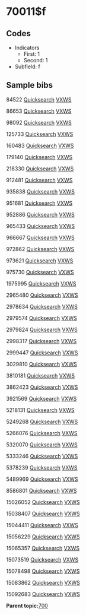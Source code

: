 # 70011$f

## Codes

-   Indicators
    -   First: 1
    -   Second: 1
-   Subfield: f

## Sample bibs

84522 [Quicksearch](https://search.library.yale.edu/catalog/84522) [VXWS](http://prodorbis.library.yale.edu:7014/vxws/GetHoldingsService?bibId=84522)

86653 [Quicksearch](https://search.library.yale.edu/catalog/86653) [VXWS](http://prodorbis.library.yale.edu:7014/vxws/GetHoldingsService?bibId=86653)

98092 [Quicksearch](https://search.library.yale.edu/catalog/98092) [VXWS](http://prodorbis.library.yale.edu:7014/vxws/GetHoldingsService?bibId=98092)

125733 [Quicksearch](https://search.library.yale.edu/catalog/125733) [VXWS](http://prodorbis.library.yale.edu:7014/vxws/GetHoldingsService?bibId=125733)

160483 [Quicksearch](https://search.library.yale.edu/catalog/160483) [VXWS](http://prodorbis.library.yale.edu:7014/vxws/GetHoldingsService?bibId=160483)

179140 [Quicksearch](https://search.library.yale.edu/catalog/179140) [VXWS](http://prodorbis.library.yale.edu:7014/vxws/GetHoldingsService?bibId=179140)

218330 [Quicksearch](https://search.library.yale.edu/catalog/218330) [VXWS](http://prodorbis.library.yale.edu:7014/vxws/GetHoldingsService?bibId=218330)

912481 [Quicksearch](https://search.library.yale.edu/catalog/912481) [VXWS](http://prodorbis.library.yale.edu:7014/vxws/GetHoldingsService?bibId=912481)

935838 [Quicksearch](https://search.library.yale.edu/catalog/935838) [VXWS](http://prodorbis.library.yale.edu:7014/vxws/GetHoldingsService?bibId=935838)

951681 [Quicksearch](https://search.library.yale.edu/catalog/951681) [VXWS](http://prodorbis.library.yale.edu:7014/vxws/GetHoldingsService?bibId=951681)

952886 [Quicksearch](https://search.library.yale.edu/catalog/952886) [VXWS](http://prodorbis.library.yale.edu:7014/vxws/GetHoldingsService?bibId=952886)

965433 [Quicksearch](https://search.library.yale.edu/catalog/965433) [VXWS](http://prodorbis.library.yale.edu:7014/vxws/GetHoldingsService?bibId=965433)

966667 [Quicksearch](https://search.library.yale.edu/catalog/966667) [VXWS](http://prodorbis.library.yale.edu:7014/vxws/GetHoldingsService?bibId=966667)

972862 [Quicksearch](https://search.library.yale.edu/catalog/972862) [VXWS](http://prodorbis.library.yale.edu:7014/vxws/GetHoldingsService?bibId=972862)

973621 [Quicksearch](https://search.library.yale.edu/catalog/973621) [VXWS](http://prodorbis.library.yale.edu:7014/vxws/GetHoldingsService?bibId=973621)

975730 [Quicksearch](https://search.library.yale.edu/catalog/975730) [VXWS](http://prodorbis.library.yale.edu:7014/vxws/GetHoldingsService?bibId=975730)

1975995 [Quicksearch](https://search.library.yale.edu/catalog/1975995) [VXWS](http://prodorbis.library.yale.edu:7014/vxws/GetHoldingsService?bibId=1975995)

2965480 [Quicksearch](https://search.library.yale.edu/catalog/2965480) [VXWS](http://prodorbis.library.yale.edu:7014/vxws/GetHoldingsService?bibId=2965480)

2978634 [Quicksearch](https://search.library.yale.edu/catalog/2978634) [VXWS](http://prodorbis.library.yale.edu:7014/vxws/GetHoldingsService?bibId=2978634)

2979574 [Quicksearch](https://search.library.yale.edu/catalog/2979574) [VXWS](http://prodorbis.library.yale.edu:7014/vxws/GetHoldingsService?bibId=2979574)

2979824 [Quicksearch](https://search.library.yale.edu/catalog/2979824) [VXWS](http://prodorbis.library.yale.edu:7014/vxws/GetHoldingsService?bibId=2979824)

2998317 [Quicksearch](https://search.library.yale.edu/catalog/2998317) [VXWS](http://prodorbis.library.yale.edu:7014/vxws/GetHoldingsService?bibId=2998317)

2999447 [Quicksearch](https://search.library.yale.edu/catalog/2999447) [VXWS](http://prodorbis.library.yale.edu:7014/vxws/GetHoldingsService?bibId=2999447)

3029810 [Quicksearch](https://search.library.yale.edu/catalog/3029810) [VXWS](http://prodorbis.library.yale.edu:7014/vxws/GetHoldingsService?bibId=3029810)

3810181 [Quicksearch](https://search.library.yale.edu/catalog/3810181) [VXWS](http://prodorbis.library.yale.edu:7014/vxws/GetHoldingsService?bibId=3810181)

3862423 [Quicksearch](https://search.library.yale.edu/catalog/3862423) [VXWS](http://prodorbis.library.yale.edu:7014/vxws/GetHoldingsService?bibId=3862423)

3921569 [Quicksearch](https://search.library.yale.edu/catalog/3921569) [VXWS](http://prodorbis.library.yale.edu:7014/vxws/GetHoldingsService?bibId=3921569)

5218131 [Quicksearch](https://search.library.yale.edu/catalog/5218131) [VXWS](http://prodorbis.library.yale.edu:7014/vxws/GetHoldingsService?bibId=5218131)

5249268 [Quicksearch](https://search.library.yale.edu/catalog/5249268) [VXWS](http://prodorbis.library.yale.edu:7014/vxws/GetHoldingsService?bibId=5249268)

5266076 [Quicksearch](https://search.library.yale.edu/catalog/5266076) [VXWS](http://prodorbis.library.yale.edu:7014/vxws/GetHoldingsService?bibId=5266076)

5320070 [Quicksearch](https://search.library.yale.edu/catalog/5320070) [VXWS](http://prodorbis.library.yale.edu:7014/vxws/GetHoldingsService?bibId=5320070)

5333246 [Quicksearch](https://search.library.yale.edu/catalog/5333246) [VXWS](http://prodorbis.library.yale.edu:7014/vxws/GetHoldingsService?bibId=5333246)

5378239 [Quicksearch](https://search.library.yale.edu/catalog/5378239) [VXWS](http://prodorbis.library.yale.edu:7014/vxws/GetHoldingsService?bibId=5378239)

5489969 [Quicksearch](https://search.library.yale.edu/catalog/5489969) [VXWS](http://prodorbis.library.yale.edu:7014/vxws/GetHoldingsService?bibId=5489969)

8586801 [Quicksearch](https://search.library.yale.edu/catalog/8586801) [VXWS](http://prodorbis.library.yale.edu:7014/vxws/GetHoldingsService?bibId=8586801)

15026052 [Quicksearch](https://search.library.yale.edu/catalog/15026052) [VXWS](http://prodorbis.library.yale.edu:7014/vxws/GetHoldingsService?bibId=15026052)

15038407 [Quicksearch](https://search.library.yale.edu/catalog/15038407) [VXWS](http://prodorbis.library.yale.edu:7014/vxws/GetHoldingsService?bibId=15038407)

15044411 [Quicksearch](https://search.library.yale.edu/catalog/15044411) [VXWS](http://prodorbis.library.yale.edu:7014/vxws/GetHoldingsService?bibId=15044411)

15056229 [Quicksearch](https://search.library.yale.edu/catalog/15056229) [VXWS](http://prodorbis.library.yale.edu:7014/vxws/GetHoldingsService?bibId=15056229)

15065357 [Quicksearch](https://search.library.yale.edu/catalog/15065357) [VXWS](http://prodorbis.library.yale.edu:7014/vxws/GetHoldingsService?bibId=15065357)

15073519 [Quicksearch](https://search.library.yale.edu/catalog/15073519) [VXWS](http://prodorbis.library.yale.edu:7014/vxws/GetHoldingsService?bibId=15073519)

15078498 [Quicksearch](https://search.library.yale.edu/catalog/15078498) [VXWS](http://prodorbis.library.yale.edu:7014/vxws/GetHoldingsService?bibId=15078498)

15083862 [Quicksearch](https://search.library.yale.edu/catalog/15083862) [VXWS](http://prodorbis.library.yale.edu:7014/vxws/GetHoldingsService?bibId=15083862)

15092683 [Quicksearch](https://search.library.yale.edu/catalog/15092683) [VXWS](http://prodorbis.library.yale.edu:7014/vxws/GetHoldingsService?bibId=15092683)

**Parent topic:**[700](../../tags/700/700.md)

